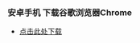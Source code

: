 ### 安卓手机 下载谷歌浏览器Chrome
- [点击此处下载](https://play.google.com/store/apps/details?id=com.android.chrome&hl=zh-CN)
